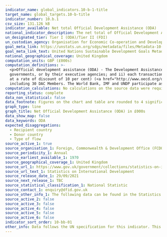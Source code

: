 ```yaml
---
indicator_name: global_indicators.10-b-1-title
target_name: global_targets.10-b-title
indicator_number: 10.b.1
csv_size: 131.126 kB
indicator_available: Net total Official Development Assistance (ODA)
national_indicator_description: The net total of Official Development Assistance from the United Kingdom around the world, by recipient country
un_designated_tier: Tier I (ODA)/Tier II (FDI)
un_custodian_agency: Organisation for Economic Co-operation and Development (OECD)
goal_meta_link: https://unstats.un.org/sdgs/metadata/files/Metadata-10-0B-01.pdf 
goal_meta_link_text: United Nations Sustainable Development Goals Metadata (PDF 202 KB)
national_geographical_coverage: United Kingdom
computation_units: GBP (£000s)
computation_definitions: >-
  <p>Official development assistance (ODA) - The Development Assistance Committee (DAC) defines ODA as “those flows to countries and territories on the DAC List of ODA Recipients and to multilateral institutions which are i) provided by official agencies, including state and local
  governments, or by their executive agencies; and ii) each transaction is administered with the promotion of the economic development and welfare of developing countries as its main objective; and is concessional in character and conveys a grant element of at least 25 per cent (calculated
  at a rate of discount of 10 per cent) (<a href="http://www.oecd.org/dac/stats/officialdevelopmentassistancedefinitionandcoverage.htm">ODA definition and coverage</a>).</p><p>Development Assistance Committee (DAC) - A unique international forum of many of the largest funders of aid,
  including 30 DAC Members. The World Bank, IMF and UNDP participate as observers.</p>
computation_calculations: No calculations on the source data were required.
reporting_status: complete
data_non_statistical: false
data_footnote: Figures on the chart and table are rounded to 4 significant figures up to 2008, and to 6 significant figure from then on. Unrounded figures are available in the download table.
graph_type: line
graph_title: Net Official Development Assistance (ODA) in £000s
data_show_map: false
data_keywords: ODA
expected_disaggregations:
  - Recipient country
  - Donor country
  - Type of flow
source_active_1: true
source_organisation_1: Foreign, Commonwealth & Development Office (FCDO)
source_periodicity_1: Annual
source_earliest_available_1: 1970
source_geographical_coverage_1: United Kingdom
source_url_1: https://www.gov.uk/government/collections/statistics-on-international-development
source_url_text_1: Statistics on International Development
source_release_date_1: 29/09/2021
source_next_release_1: TBC
source_statistical_classification_1: National Statistic
source_contact_1: enquiry@dfid.gov.uk
source_other_info_1: The following data can be found in the Statistics on International Development - Final UK Aid Spend 2020 publication - Table C1. UK Net ODA 1970-2020 (£ millions) and Data underlying the SID tables ('Additional tables - Statistics on International Development final UK aid spend 2020).
source_active_2: false
source_active_3: false
source_active_4: false
source_active_5: false
source_active_6: false
indicator_sort_order: 10-bb-01
other_info: Data follows the UN specification for this indicator. This indicator has been identified in collaboration with topic experts.
---
```


